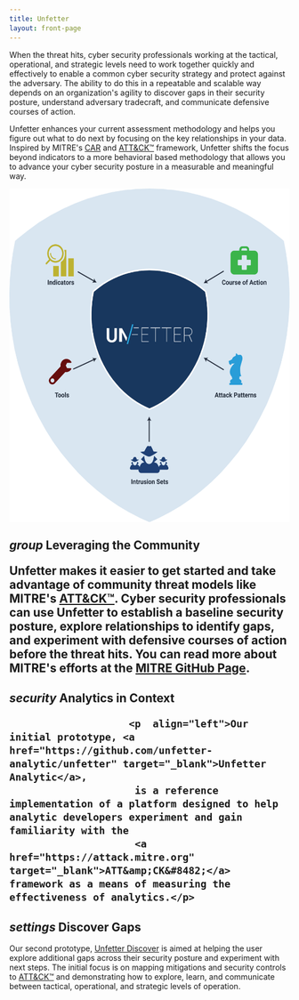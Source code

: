 ```yaml
---
title: Unfetter
layout: front-page
---
```



<p>When the threat hits, cyber security professionals working at the tactical, operational, and strategic levels need to work together quickly and effectively to enable a common cyber security strategy and protect against the adversary. The ability to do this in a repeatable and scalable way depends on an organization's agility to discover gaps in their security posture, understand adversary tradecraft, and communicate defensive courses of action.</p>
<p>Unfetter enhances your current assessment methodology and helps you figure out what to do next by focusing on the key relationships in your data.  Inspired by MITRE's <a href="https://car.mitre.org/wiki/Main_Page">CAR</a> and <a href="https://attack.mitre.org" target="_blank">ATT&amp;CK&#8482;</a> framework, Unfetter shifts the focus beyond indicators to a more behavioral based methodology that allows you to advance your cyber security posture in a measurable and meaningful way.</p>
<p align="middle"><img align="middle" height="600" class="brand-logo" src="images/unfetter-shield.svg"></p>
<div align="left">
<h2><i class="material-icons">group</i> Leveraging the Community
<p>
    Unfetter makes it easier to get started and take advantage of community threat models like MITRE's
    <a href="https://attack.mitre.org" target="_blank">ATT&amp;CK&#8482;</a>. Cyber security professionals can use Unfetter to establish
    a baseline security posture, explore relationships to identify gaps, and experiment with defensive courses of action before the threat hits. 
    You can read more about MITRE's efforts at the
    <a href="https://mitre.github.io/unfetter" target="_blank">MITRE GitHub Page</a>.
</p>

<h2><i class="material-icons">security</i> Analytics in Context
						
 						<p  align="left">Our initial prototype, <a href="https://github.com/unfetter-analytic/unfetter" target="_blank">Unfetter Analytic</a>, 
						 is a reference implementation of a platform designed to help analytic developers experiment and gain familiarity with the 
						 <a href="https://attack.mitre.org" target="_blank">ATT&amp;CK&#8482;</a> framework as a means of measuring the effectiveness of analytics.</p>

<h2><i class="material-icons">settings</i> Discover Gaps</h2>
<p align="left">Our second prototype, <a href="https://www.github.com/unfetter-discover/unfetter" target="_blank">Unfetter Discover</a> 
    is aimed at helping the user explore additional gaps across their security posture and experiment with next steps.  The 
    initial focus is on mapping mitigations and security controls to <a href="https://attack.mitre.org" target="_blank">ATT&amp;CK&#8482;</a> 
    and demonstrating how to explore, learn, and communicate between tactical, operational, and strategic levels of operation.
</p>
